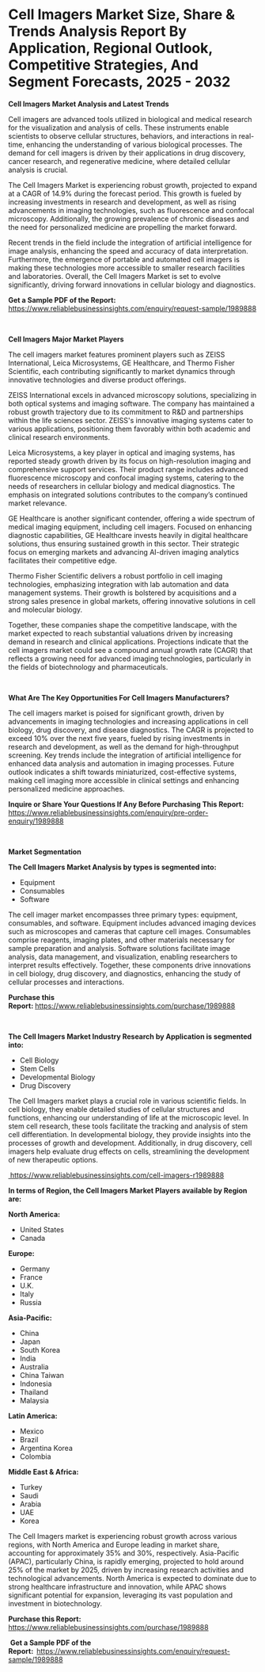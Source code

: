 <p><h1>Cell Imagers Market Size, Share & Trends Analysis Report By Application, Regional Outlook, Competitive Strategies, And Segment Forecasts, 2025 - 2032</h1></p><p><strong>Cell Imagers Market Analysis and Latest Trends</strong></p>
<p><p>Cell imagers are advanced tools utilized in biological and medical research for the visualization and analysis of cells. These instruments enable scientists to observe cellular structures, behaviors, and interactions in real-time, enhancing the understanding of various biological processes. The demand for cell imagers is driven by their applications in drug discovery, cancer research, and regenerative medicine, where detailed cellular analysis is crucial.</p><p>The Cell Imagers Market is experiencing robust growth, projected to expand at a CAGR of 14.9% during the forecast period. This growth is fueled by increasing investments in research and development, as well as rising advancements in imaging technologies, such as fluorescence and confocal microscopy. Additionally, the growing prevalence of chronic diseases and the need for personalized medicine are propelling the market forward.</p><p>Recent trends in the field include the integration of artificial intelligence for image analysis, enhancing the speed and accuracy of data interpretation. Furthermore, the emergence of portable and automated cell imagers is making these technologies more accessible to smaller research facilities and laboratories. Overall, the Cell Imagers Market is set to evolve significantly, driving forward innovations in cellular biology and diagnostics.</p></p>
<p><strong>Get a Sample PDF of the Report:&nbsp;</strong> <a href="https://www.reliablebusinessinsights.com/enquiry/request-sample/1989888?utm_campaign=2315&utm_medium=2&utm_source=Github&utm_content=ia&utm_term=13042025&utm_id=cell-imagers">https://www.reliablebusinessinsights.com/enquiry/request-sample/1989888</a></p>
<p>&nbsp;</p>
<p><strong>Cell Imagers Major Market Players</strong></p>
<p><p>The cell imagers market features prominent players such as ZEISS International, Leica Microsystems, GE Healthcare, and Thermo Fisher Scientific, each contributing significantly to market dynamics through innovative technologies and diverse product offerings.</p><p>ZEISS International excels in advanced microscopy solutions, specializing in both optical systems and imaging software. The company has maintained a robust growth trajectory due to its commitment to R&D and partnerships within the life sciences sector. ZEISS's innovative imaging systems cater to various applications, positioning them favorably within both academic and clinical research environments.</p><p>Leica Microsystems, a key player in optical and imaging systems, has reported steady growth driven by its focus on high-resolution imaging and comprehensive support services. Their product range includes advanced fluorescence microscopy and confocal imaging systems, catering to the needs of researchers in cellular biology and medical diagnostics. The emphasis on integrated solutions contributes to the company’s continued market relevance.</p><p>GE Healthcare is another significant contender, offering a wide spectrum of medical imaging equipment, including cell imagers. Focused on enhancing diagnostic capabilities, GE Healthcare invests heavily in digital healthcare solutions, thus ensuring sustained growth in this sector. Their strategic focus on emerging markets and advancing AI-driven imaging analytics facilitates their competitive edge.</p><p>Thermo Fisher Scientific delivers a robust portfolio in cell imaging technologies, emphasizing integration with lab automation and data management systems. Their growth is bolstered by acquisitions and a strong sales presence in global markets, offering innovative solutions in cell and molecular biology.</p><p>Together, these companies shape the competitive landscape, with the market expected to reach substantial valuations driven by increasing demand in research and clinical applications. Projections indicate that the cell imagers market could see a compound annual growth rate (CAGR) that reflects a growing need for advanced imaging technologies, particularly in the fields of biotechnology and pharmaceuticals.</p></p>
<p>&nbsp;</p>
<p><strong>What Are The Key Opportunities For Cell Imagers Manufacturers?</strong></p>
<p><p>The cell imagers market is poised for significant growth, driven by advancements in imaging technologies and increasing applications in cell biology, drug discovery, and disease diagnostics. The CAGR is projected to exceed 10% over the next five years, fueled by rising investments in research and development, as well as the demand for high-throughput screening. Key trends include the integration of artificial intelligence for enhanced data analysis and automation in imaging processes. Future outlook indicates a shift towards miniaturized, cost-effective systems, making cell imaging more accessible in clinical settings and enhancing personalized medicine approaches.</p></p>
<p><strong>Inquire or Share Your Questions If Any Before Purchasing This Report:</strong> <a href="https://www.reliablebusinessinsights.com/enquiry/pre-order-enquiry/1989888?utm_campaign=2315&utm_medium=2&utm_source=Github&utm_content=ia&utm_term=13042025&utm_id=cell-imagers">https://www.reliablebusinessinsights.com/enquiry/pre-order-enquiry/1989888</a></p>
<p>&nbsp;</p>
<p><strong>Market Segmentation</strong></p>
<p><strong>The Cell Imagers Market Analysis by types is segmented into:</strong></p>
<p><ul><li>Equipment</li><li>Consumables</li><li>Software</li></ul></p>
<p><p>The cell imager market encompasses three primary types: equipment, consumables, and software. Equipment includes advanced imaging devices such as microscopes and cameras that capture cell images. Consumables comprise reagents, imaging plates, and other materials necessary for sample preparation and analysis. Software solutions facilitate image analysis, data management, and visualization, enabling researchers to interpret results effectively. Together, these components drive innovations in cell biology, drug discovery, and diagnostics, enhancing the study of cellular processes and interactions.</p></p>
<p><strong>Purchase this Report:&nbsp;</strong><a href="https://www.reliablebusinessinsights.com/purchase/1989888?utm_campaign=2315&utm_medium=2&utm_source=Github&utm_content=ia&utm_term=13042025&utm_id=cell-imagers">https://www.reliablebusinessinsights.com/purchase/1989888</a></p>
<p>&nbsp;</p>
<p><strong>The Cell Imagers Market Industry Research by Application is segmented into:</strong></p>
<p><ul><li>Cell Biology</li><li>Stem Cells</li><li>Developmental Biology</li><li>Drug Discovery</li></ul></p>
<p><p>The Cell Imagers market plays a crucial role in various scientific fields. In cell biology, they enable detailed studies of cellular structures and functions, enhancing our understanding of life at the microscopic level. In stem cell research, these tools facilitate the tracking and analysis of stem cell differentiation. In developmental biology, they provide insights into the processes of growth and development. Additionally, in drug discovery, cell imagers help evaluate drug effects on cells, streamlining the development of new therapeutic options.</p></p>
<p><a href="https://www.reliablebusinessinsights.com/cell-imagers-r1989888?utm_campaign=2315&utm_medium=2&utm_source=Github&utm_content=ia&utm_term=13042025&utm_id=cell-imagers">&nbsp;https://www.reliablebusinessinsights.com/cell-imagers-r1989888</a></p>
<p><strong>In terms of Region, the Cell Imagers Market Players available by Region are:</strong></p>
<p>
    <p> <strong> North America: </strong>
        <ul>
            <li>United States</li>
            <li>Canada</li>
        </ul>
        </p> 
    <p> <strong> Europe: </strong>
        <ul>
            <li>Germany</li>
            <li>France</li>
            <li>U.K.</li>
            <li>Italy</li>
            <li>Russia</li>
        </ul>
        </p> 
    <p> <strong> Asia-Pacific: </strong>
        <ul>
            <li>China</li>
            <li>Japan</li>
            <li>South Korea</li>
            <li>India</li>
            <li>Australia</li>
            <li>China Taiwan</li>
            <li>Indonesia</li>
            <li>Thailand</li>
            <li>Malaysia</li>
        </ul>
        </p> 
    <p> <strong> Latin America: </strong>
        <ul>
            <li>Mexico</li>
            <li>Brazil</li>
            <li>Argentina Korea</li>
            <li>Colombia</li>
        </ul>
        </p> 
    <p> <strong> Middle East & Africa: </strong>
        <ul>
            <li>Turkey</li>
            <li>Saudi</li>
            <li>Arabia</li>
            <li>UAE</li>
            <li>Korea</li>
        </ul>
    </p>
    </p>
<p><p>The Cell Imagers market is experiencing robust growth across various regions, with North America and Europe leading in market share, accounting for approximately 35% and 30%, respectively. Asia-Pacific (APAC), particularly China, is rapidly emerging, projected to hold around 25% of the market by 2025, driven by increasing research activities and technological advancements. North America is expected to dominate due to strong healthcare infrastructure and innovation, while APAC shows significant potential for expansion, leveraging its vast population and investment in biotechnology.</p></p>
<p><strong>Purchase this Report: </strong><a href="https://www.reliablebusinessinsights.com/purchase/1989888?utm_campaign=2315&utm_medium=2&utm_source=Github&utm_content=ia&utm_term=13042025&utm_id=cell-imagers">https://www.reliablebusinessinsights.com/purchase/1989888</a></p>
<p>&nbsp;<strong>Get a Sample PDF of the Report:&nbsp;&nbsp;</strong><a href="https://www.reliablebusinessinsights.com/enquiry/request-sample/1989888?utm_campaign=2315&utm_medium=2&utm_source=Github&utm_content=ia&utm_term=13042025&utm_id=cell-imagers">https://www.reliablebusinessinsights.com/enquiry/request-sample/1989888</a></p>
<p><strong></strong></p>
<p><p></p><p></p><p></p></p>